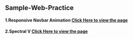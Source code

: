 ## Sample-Web-Practice

#### 1.Responsive Navbar Animation  [Click Here to view the page](https://sandipswain.github.io/Sample-Web-Practice/Animated%20Responsive%20Navbar/index.html)
#### 2.Spectral V  [Click Here to view the page](https://sandipswain.github.io/Sample-Web-Practice/Spectral%20V/css2.html)

